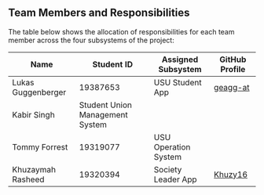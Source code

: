 ## Team Members and Responsibilities

The table below shows the allocation of responsibilities for each team member across the four subsystems of the project:

| Name | Student ID | Assigned Subsystem | GitHub Profile |
|------|------------|-------------------|----------------|
| Lukas Guggenberger | 19387653 | USU Student App   | [geagg-at](https://github.com/geagg-at) |
| Kabir Singh | Student Union Management System |   |
| Tommy Forrest | 19319077 | USU Operation System |             |
| Khuzaymah Rasheed | 19320394 | Society Leader App | [Khuzy16](https://github.com/Khuzy16) |

